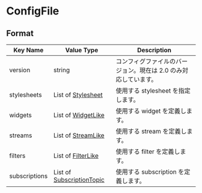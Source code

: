# ConfigFile

## Format

| Key Name      | Value Type                                                   | Description                                                     |
| ------------- | ------------------------------------------------------------ | --------------------------------------------------------------- |
| version       | string                                                       | コンフィグファイルのバージョン。現在は 2.0 のみ対応しています。 |
| stylesheets   | List of [Stylesheet](../common/stylesheet.md)                | 使用する stylesheet を指定します。                              |
| widgets       | List of [WidgetLike](../common/widget-like.md)               | 使用する widget を定義します。                                  |
| streams       | List of [StreamLike](../common/stream-like.md)               | 使用する stream を定義します。                                  |
| filters       | List of [FilterLike](../common/filter-like.md)               | 使用する filter を定義します。                                  |
| subscriptions | List of [SubscriptionTopic](../stream/subscription-topic.md) | 使用する subscription を定義します。                            |
